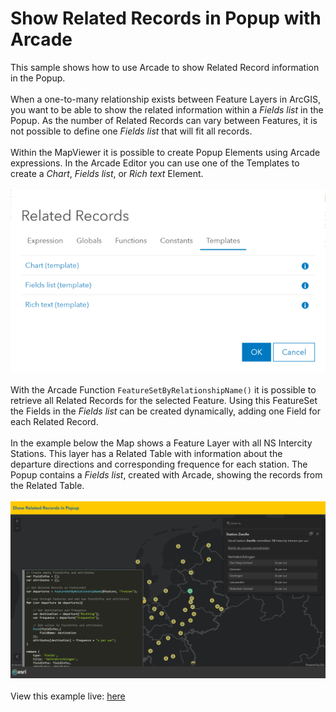 # Show Related Records in Popup with Arcade
This sample shows how to use Arcade to show Related Record information in the Popup.
<br/>
<br/>
When a one-to-many relationship exists between Feature Layers in ArcGIS, you want to be able to show the related information within a <i>Fields list</i> in the Popup. As the number of Related Records can vary between Features, it is not possible to define one <i>Fields list</i> that will fit all records.
<br/>
<br/>
Within the MapViewer it is possible to create Popup Elements using Arcade expressions. In the Arcade Editor you can use one of the Templates to create a <i>Chart</i>, <i>Fields list</i>, or <i>Rich text</i> Element. 
<br/>
<br/>
![Arcade Templates](../images/ArcadeRelatedRecords_1.png)
<br/>
<br/>
With the Arcade Function `FeatureSetByRelationshipName()` it is possible to retrieve all Related Records for the selected Feature. Using this FeatureSet the Fields in the <i>Fields list</i> can be created dynamically, adding one Field for each Related Record.
<br/>
<br/>
In the example below the Map shows a Feature Layer with all NS Intercity Stations. This layer has a Related Table with information about the departure directions and corresponding frequence for each station. The Popup contains a <i>Fields list</i>, created with Arcade, showing the records from the Related Table. 
<br/>
<br/>
![NS Intercity Stations](../images/ArcadeRelatedRecords_2.png)
<br/>
<br/>
View this example live:
[here](https://esrinederland.github.io/CoolMaps/ArcadeRelatedRecords)

